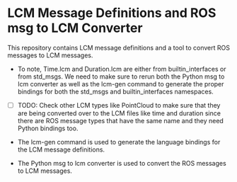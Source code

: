 # LCM Message Definitions and ROS msg to LCM Converter

This repository contains LCM message definitions and a tool to convert ROS messages to LCM messages.

- To note, Time.lcm and Duration.lcm are either from builtin_interfaces or from std_msgs. We need to make sure to rerun both the Python msg to lcm converter as well as the lcm-gen command to generate the proper bindings for both the std_msgs and builtin_interfaces namespaces.

- [ ] TODO: Check other LCM types like PointCloud to make sure that they are being converted over to the LCM files like time and duration since there are ROS message types that have the same name and they need Python bindings too.

- The lcm-gen command is used to generate the language bindings for the LCM message definitions.

- The Python msg to lcm converter is used to convert the ROS messages to LCM messages.

